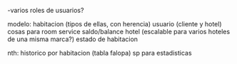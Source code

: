 -varios roles de usuarios?

modelo:
habitacion (tipos de ellas, con herencia)
usuario (cliente y hotel)
cosas para room service
saldo/balance
hotel (escalable para varios hoteles de una misma marca?)
estado de habitacion

nth:
historico por habitacion (tabla falopa)
sp para estadisticas

